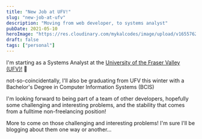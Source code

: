 ```yaml
---
title: "New Job at UFV!"
slug: "new-job-at-ufv"
description: "Moving from web developer, to systems analyst"
pubDate: 2021-05-10
heroImage: "https://res.cloudinary.com/mykalcodes/image/upload/v1655762856/Mykal%20Codes/new-job-at-ufv.jpg"
draft: false
tags: ["personal"]
---
```


I'm starting as a Systems Analyst at the [University of the Fraser Valley (UFV)!](https://ufv.ca) 🎉

not-so-coincidentally, I'll also be graduating from UFV this winter with a Bachelor's Degree in Computer Information Systems (BCIS)

I'm looking forward to being part of a team of other developers, hopefully some challenging and interesting problems, and the stability that comes from
a fulltime non-freelancing position!

More to come on those challenging and interesting problems!
I'm sure I'll be blogging about them one way or another...
